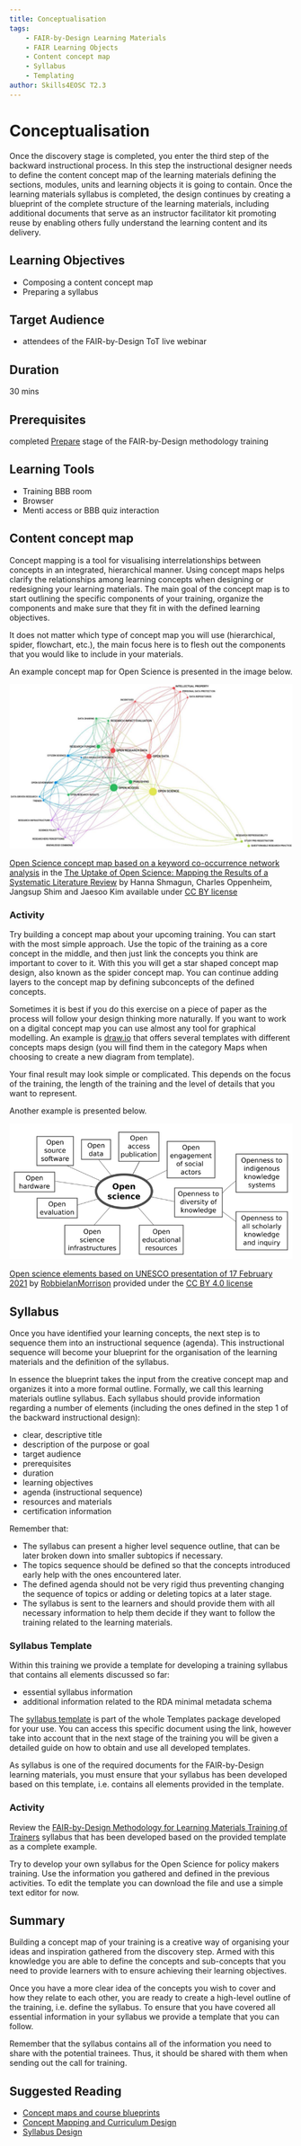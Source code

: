 ```yaml
---
title: Conceptualisation
tags: 
    - FAIR-by-Design Learning Materials
    - FAIR Learning Objects
    - Content concept map
    - Syllabus
    - Templating
author: Skills4EOSC T2.3
---
```


# Conceptualisation

Once the discovery stage is completed, you enter the third step of the backward instructional process. In this step the instructional designer needs to define the content concept map of the learning materials defining the sections, modules, units and learning objects it is going to contain. Once the learning materials syllabus is completed, the design continues by creating a blueprint of the complete structure of the learning materials, including additional documents that serve as an instructor facilitator kit promoting reuse by enabling others fully understand the learning content and its delivery.

## Learning Objectives
- Composing a content concept map
- Preparing a syllabus

## Target Audience
- attendees of the FAIR-by-Design ToT live webinar

## Duration
30 mins

## Prerequisites
completed [Prepare](../../Stage%201:%20Prepare/) stage of the FAIR-by-Design methodology training

## Learning Tools
- Training BBB room
- Browser
- Menti access or BBB quiz interaction

## Content concept map

Concept mapping is a tool for visualising interrelationships between concepts in an integrated, hierarchical manner. Using concept maps helps clarify the relationships among learning concepts when designing or redesigning your learning materials. The main goal of the concept map is to start outlining the specific components of your training, organize the components and make sure that they fit in with the defined learning objectives.

It does not matter which type of concept map you will use (hierarchical, spider, flowchart, etc.), the main focus here is to flesh out the components that you would like to include in your materials. 

An example concept map for Open Science is presented in the image below.

![Open Science concept map](./attachments/OS_concept_map.png)

[Open Science concept map based on a keyword co-occurrence network analysis](https://www.researchgate.net/publication/343663327_The_Uptake_of_Open_Science_Mapping_the_Results_of_a_Systematic_Literature_Review/figures?lo=2) in the [The Uptake of Open Science: Mapping the Results of a Systematic Literature Review](http://dx.doi.org/10.1051/itmconf/20203301001) by Hanna Shmagun, Charles Oppenheim, Jangsup Shim and Jaesoo Kim available under [CC BY license](http://creativecommons.org/licenses/by/)

### Activity

Try building a concept map about your upcoming training. You can start with the most simple approach. Use the topic of the training as a core concept in the middle, and then just link the concepts you think are important to cover to it. With this you will get a star shaped concept map design, also known as the spider concept map. You can continue adding layers to the concept map by defining subconcepts of the defined concepts. 

Sometimes it is best if you do this exercise on a piece of paper as the process will follow your design thinking more naturally. If you want to work on a digital concept map you can use almost any tool for graphical modelling. An example is [draw.io](http://draw.io/) that offers several templates with different concepts maps design (you will find them in the category Maps when choosing to create a new diagram from template).

Your final result may look simple or complicated. This depends on the focus of the training, the length of the training and the level of details that you want to represent.

Another example is presented below.

![UNESCO Open Science concept map](./attachments/Osc2021-unesco-open-science-no-gray.png)

[Open science elements based on UNESCO presentation of 17 February 2021](https://commons.wikimedia.org/wiki/File:Osc2021-unesco-open-science-no-gray.png) by [RobbieIanMorrison](https://commons.wikimedia.org/wiki/User:RobbieIanMorrison) provided under the [CC BY 4.0 license](https://creativecommons.org/licenses/by/4.0/deed.en)

## Syllabus 

Once you have identified your learning concepts, the next step is to sequence them into an instructional sequence (agenda). This instructional sequence will become your blueprint for the organisation of the learning materials and the definition of the syllabus.

In essence the blueprint takes the input from the creative concept map and organizes it into a more formal outline. Formally, we call this learning materials outline syllabus. Each syllabus should provide information regarding a number of elements (including the ones defined in the step 1 of the backward instructional design):

- clear, descriptive title 
- description of the purpose or goal 
- target audience
- prerequisites
- duration
- learning objectives
- agenda (instructional sequence)
- resources and materials
- certification information

Remember that:

- The syllabus can present a higher level sequence outline, that can be later broken down into smaller subtopics if necessary.
- The topics sequence should be defined so that the concepts introduced early help with the ones encountered later. 
- The defined agenda should not be very rigid thus preventing changing the sequence of topics or adding or deleting topics at a later stage.
- The syllabus is sent to the learners and should provide them with all necessary information to help them decide if they want to follow the training related to the learning materials.

### Syllabus Template

Within this training we provide a template for developing a training syllabus that contains all elements discussed so far:

- essential syllabus information
- additional information related to the RDA minimal metadata schema

The [syllabus template](https://github.com/FAIR-by-Design-Methodology/templates/blob/main/resources/syllabus.md) is part of the whole Templates package developed for your use. You can access this specific document using the link, however take into account that in the next stage of the training you will be given a detailed guide on how to obtain and use all developed templates. 

As syllabus is one of the required documents for the FAIR-by-Design learning materials, you must ensure that your syllabus has been developed based on this template, i.e. contains all elements provided in the template.

### Activity

Review the [FAIR-by-Design Methodology for Learning Materials Training of Trainers](https://fair-by-design-methodology.github.io/FAIR-by-Design_ToT/latest/) syllabus that has been developed based on the provided template as a complete example.

Try to develop your own syllabus for the Open Science for policy makers training. Use the information you gathered and defined in the previous activities. To edit the template you can download the file and use a simple text editor for now.

## Summary

Building a concept map of your training is a creative way of organising your ideas and inspiration gathered from the discovery step. Armed with this knowledge you are able to define the concepts and sub-concepts that you need to provide learners with to ensure achieving their learning objectives. 

Once you have a more clear idea of the concepts you wish to cover and how they relate to each other, you are ready to create a high-level outline of the training, i.e. define the syllabus. To ensure that you have covered all essential information in your syllabus we provide a template that you can follow.

Remember that the syllabus contains all of the information you need to share with the potential trainees. Thus, it should be shared with them when sending out the call for training. 


## Suggested Reading
- [Concept maps and course blueprints](https://www.uvic.ca/til/onlinelearning/home/for_instructors/concepts_maps_and_course_blueprints/index.php)
- [Concept Mapping and Curriculum Design](https://www.utc.edu/academic-affairs/walker-center-for-teaching-and-learning/teaching-resources/pedagogical-strategies-and-techniques/concept-mapping-and-curriculum-design)
- [Syllabus Design](https://poorvucenter.yale.edu/SyllabusDesign)
